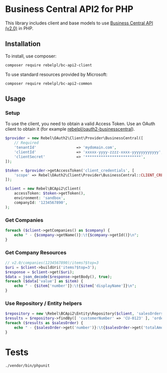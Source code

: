 # Business Central API2 for PHP
This library includes client and base models to use [Business Central API (v2.0)](https://learn.microsoft.com/en-us/dynamics365/business-central/dev-itpro/api-reference/v2.0/) in PHP.

## Installation
To install, use composer:

```
composer require rebelpl/bc-api2-client
```

To use standard resources provided by Microsoft:
```
composer require rebelpl/bc-api2-common
```

## Usage

### Setup
To use the client, you need to obtain a valid Access Token.
Use an OAuth client to obtain it (for example [rebelpl/oauth2-businesscentral](https://github.com/rebelpl/oauth2-businesscentral)).

```php
$provider = new Rebel\OAuth2\Client\Provider\BusinessCentral([
    // Required
    'tenantId'                  => 'mydomain.com',
    'clientId'                  => 'xxxxx-yyyy-zzzz-xxxx-yyyyyyyyyyyy',
    'clientSecret'              => '*************************',
]);

$token = $provider->getAccessToken('client_credentials', [
    'scope' => Rebel\OAuth2\Client\Provider\BusinessCentral::CLIENT_CREDENTIALS_SCOPE
]);

$client = new Rebel\BCApi2\Client(
    accessToken: $token->getToken(),
    environment: 'sandbox',
    companyId: '1234567890',
);
```

### Get Companies
```php
foreach ($client->getCompanies() as $company) {
    echo " - {$company->getName()}:\t{$company->getId()}\n";
}

```

### Get Company Resources
```php
// v2.0/companies(1234567890)/items?$top=3
$uri = $client->buildUri('items?$top=3');
$response = $client->get($uri);
$data = json_decode($response->getBody(), true);
foreach ($data['value'] as $item) {
    echo " - {$item['number']}:\t{$item['displayName']}\n";
}
```
### Use Repository / Entity helpers

```php
$repository = new \Rebel\BCApi2\Entity\Repository($client, 'salesOrders');
$results = $repository->findBy([ 'customerNumber' => 'CU-0123' ], 'orderDate DESC', 5);
foreach ($results as $salesOrder) {
    echo " - {$salesOrder->get('number')}:\t{$salesOrder->get('totalAmountIncludingTax')} {$salesOrder->get('currencyCode')}\n";
}
```

# Tests
```
./vendor/bin/phpunit
```
